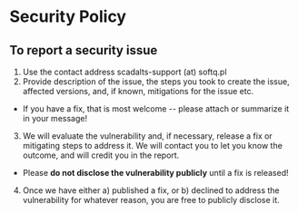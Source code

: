 # Security Policy

## To report a security issue

1. Use the contact address scadalts-support (at) softq.pl
2. Provide description of the issue, the steps you took to create the issue, affected versions, and, if known, mitigations for the issue etc.

- If you have a fix, that is most welcome -- please attach or summarize it in your message!

3. We will evaluate the vulnerability and, if necessary, release a fix or mitigating steps to address it. We will contact you to let you know the outcome, and will credit you in the report.

- Please **do not disclose the vulnerability publicly** until a fix is released!

4. Once we have either a) published a fix, or b) declined to address the vulnerability for whatever reason, you are free to publicly disclose it.
